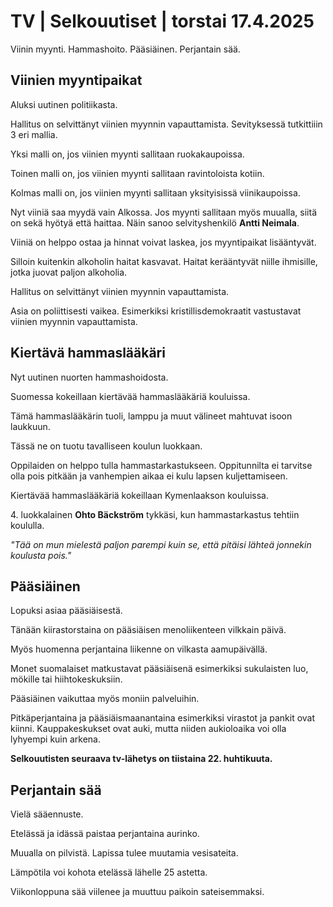 # TV \| Selkouutiset \| torstai 17.4.2025

Viinin myynti. Hammashoito. Pääsiäinen. Perjantain sää.

## Viinien myyntipaikat

Aluksi uutinen politiikasta.

Hallitus on selvittänyt viinien myynnin vapauttamista. Sevityksessä tutkittiiin 3 eri mallia.

Yksi malli on, jos viinien myynti sallitaan ruokakaupoissa.

Toinen malli on, jos viinien myynti sallitaan ravintoloista kotiin.

Kolmas malli on, jos viinien myynti sallitaan yksityisissä viinikaupoissa.

Nyt viiniä saa myydä vain Alkossa. Jos myynti sallitaan myös muualla, siitä on sekä hyötyä että haittaa. Näin sanoo selvityshenkilö **Antti Neimala**.

Viiniä on helppo ostaa ja hinnat voivat laskea, jos myyntipaikat lisääntyvät.

Silloin kuitenkin alkoholin haitat kasvavat. Haitat kerääntyvät niille ihmisille, jotka juovat paljon alkoholia.

Hallitus on selvittänyt viinien myynnin vapauttamista.

Asia on poliittisesti vaikea. Esimerkiksi kristillisdemokraatit vastustavat viinien myynnin vapauttamista.

## Kiertävä hammaslääkäri

Nyt uutinen nuorten hammashoidosta.

Suomessa kokeillaan kiertävää hammaslääkäriä kouluissa.

Tämä hammaslääkärin tuoli, lamppu ja muut välineet mahtuvat isoon laukkuun.

Tässä ne on tuotu tavalliseen koulun luokkaan.

Oppilaiden on helppo tulla hammastarkastukseen. Oppitunnilta ei tarvitse olla pois pitkään ja vanhempien aikaa ei kulu lapsen kuljettamiseen.

Kiertävää hammaslääkäriä kokeillaan Kymenlaakson kouluissa.

4\. luokkalainen **Ohto Bäckström** tykkäsi, kun hammastarkastus tehtiin koululla.

*"Tää on mun mielestä paljon parempi kuin se, että pitäisi lähteä jonnekin koulusta pois."*

## Pääsiäinen

Lopuksi asiaa pääsiäisestä.

Tänään kiirastorstaina on pääsiäisen menoliikenteen vilkkain päivä.

Myös huomenna perjantaina liikenne on vilkasta aamupäivällä.

Monet suomalaiset matkustavat pääsiäisenä esimerkiksi sukulaisten luo, mökille tai hiihtokeskuksiin.

Pääsiäinen vaikuttaa myös moniin palveluihin.

Pitkäperjantaina ja pääsiäismaanantaina esimerkiksi virastot ja pankit ovat kiinni. Kauppakeskukset ovat auki, mutta niiden aukioloaika voi olla lyhyempi kuin arkena.

**Selkouutisten seuraava tv-lähetys on tiistaina 22. huhtikuuta.**

## Perjantain sää

Vielä sääennuste.

Etelässä ja idässä paistaa perjantaina aurinko.

Muualla on pilvistä. Lapissa tulee muutamia vesisateita.

Lämpötila voi kohota etelässä lähelle 25 astetta.

Viikonloppuna sää viilenee ja muuttuu paikoin sateisemmaksi.

